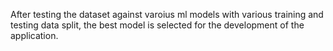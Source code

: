 After testing the dataset against varoius ml models with various training and testing data split, the best model is selected for the development of the application. 
